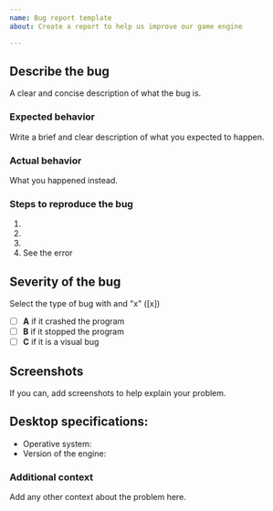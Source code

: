 ```yaml
---
name: Bug report template
about: Create a report to help us improve our game engine

---
```


## Describe the bug
A clear and concise description of what the bug is.

### Expected behavior
Write a brief and clear description of what you expected to happen.

### Actual behavior
What you happened instead.

### Steps to reproduce the bug
1.
2. 
3. 
4. See the error

## Severity of the bug
Select the type of bug with and "x" ([x])

* [ ] **A** if it crashed the program
* [ ] **B** if it stopped the program
* [ ] **C** if it is a visual bug

## Screenshots
If you can, add screenshots to help explain your problem.

## Desktop specifications:
- Operative system: 
- Version of the engine:

### Additional context
Add any other context about the problem here.
